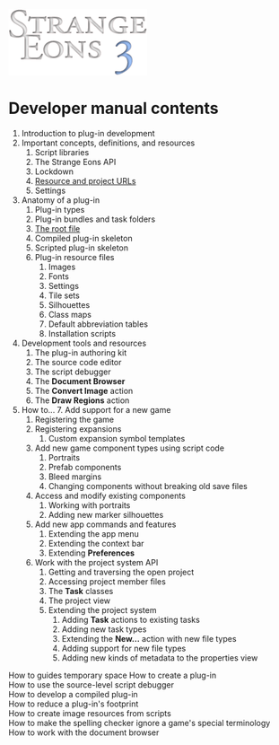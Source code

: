 ![Strange Eons 3](images/se3-header.png)

# Developer manual contents

1. Introduction to plug-in development
2. Important concepts, definitions, and resources
   1. Script libraries
   2. The Strange Eons API
   3. Lockdown
   4. [Resource and project URLs](dm-special-urls.md)
   5. Settings
3. Anatomy of a plug-in
   1. Plug-in types
   2. Plug-in bundles and task folders
   3. [The root file](dm-eons-plugin.md)
   2. Compiled plug-in skeleton
   5. Scripted plug-in skeleton
   5. Plug-in resource files
      1. Images
      2. Fonts
      3. Settings
      4. Tile sets
      5. Silhouettes
      6. Class maps
      7. Default abbreviation tables
      8. Installation scripts
4. Development tools and resources
   1. The plug-in authoring kit
   2. The source code editor
   3. The script debugger
   4. The **Document Browser**
   3. The **Convert Image** action
   6. The **Draw Regions** action
5. How to...
   7. Add support for a new game
      1. Registering the game
      2. Registering expansions
         1. Custom expansion symbol templates
   8. Add new game component types using script code
      1. Portraits
      2. Prefab components
      3. Bleed margins
      4. Changing components without breaking old save files
   9. Access and modify existing components
      1. Working with portraits
      2. Adding new marker silhouettes
   10. Add new app commands and features
       1. Extending the app menu
       2. Extending the context bar
       3. Extending **Preferences**
   11. Work with the project system API
       1. Getting and traversing the open project
       2. Accessing project member files
       3. The **Task** classes
       4. The project view
       5. Extending the project system
          1. Adding **Task** actions to existing tasks
          2. Adding new task types
          3. Extending the **New...** action with new file types
          4. Adding support for new file types
          5. Adding new kinds of metadata to the properties view

How to guides temporary space
How to create a plug-in  
How to use the source-level script debugger  
How to develop a compiled plug-in  
How to reduce a plug-in's footprint  
How to create image resources from scripts  
How to make the spelling checker ignore a game's special terminology  
How to work with the document browser  

